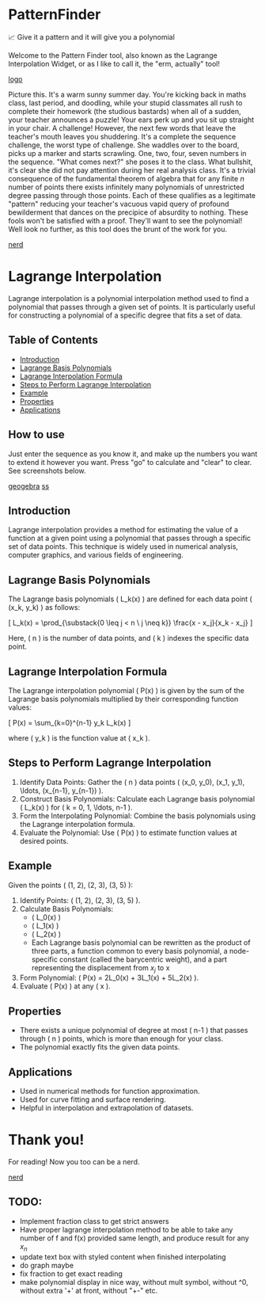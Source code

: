 # PatternFinder
📈 Give it a pattern and it will give you a polynomial

Welcome to the Pattern Finder tool, also known as the Lagrange Interpolation Widget, or as I like to call it, the "erm, actually" tool!

[logo](favicon.ico)

Picture this. It's a warm sunny summer day. You're kicking back in maths class, last period, and doodling, while your stupid classmates all rush to complete their homework (the studious bastards) when all of a sudden, your teacher announces a puzzle! Your ears perk up and you sit up straight in your chair. A challenge! However, the next few words that leave the teacher's mouth leaves you shuddering. It's a complete the sequence challenge, the worst type of challenge. She waddles over to the board, picks up a marker and starts scrawling. One, two, four, seven numbers in the sequence. "What comes next?" she poses it to the class. What bullshit, it's clear she did not pay attention during her real analysis class. It's a trivial consequence of the fundamental theorem of algebra that for any finite $n$ number of points there exists infinitely many polynomials of unrestricted degree passing through those points. Each of these qualifies as a legitimate "pattern" reducing your teacher's vacuous vapid query of profound bewilderment that dances on the precipice of absurdity to nothing. These fools won't be satisfied with a proof. They'll want to see the polynomial! Well look no further, as this tool does the brunt of the work for you.

[nerd](polynom.jpg)



# Lagrange Interpolation

Lagrange interpolation is a polynomial interpolation method used to find a polynomial that passes through a given set of points. It is particularly useful for constructing a polynomial of a specific degree that fits a set of data.

## Table of Contents
- [Introduction](#introduction)
- [Lagrange Basis Polynomials](#lagrange-basis-polynomials)
- [Lagrange Interpolation Formula](#lagrange-interpolation-formula)
- [Steps to Perform Lagrange Interpolation](#steps-to-perform-lagrange-interpolation)
- [Example](#example)
- [Properties](#properties)
- [Applications](#applications)


## How to use

Just enter the sequence as you know it, and make up the numbers you want to extend it however you want. Press "go" to calculate and "clear" to clear. See screenshots below.

[geogebra](geogebra.png)
[ss](sample_polynomial.png)

## Introduction
Lagrange interpolation provides a method for estimating the value of a function at a given point using a polynomial that passes through a specific set of data points. This technique is widely used in numerical analysis, computer graphics, and various fields of engineering.

## Lagrange Basis Polynomials
The Lagrange basis polynomials \( L_k(x) \) are defined for each data point \( (x_k, y_k) \) as follows:

\[
L_k(x) = \prod_{\substack{0 \leq j < n \\ j \neq k}} \frac{x - x_j}{x_k - x_j}
\]

Here, \( n \) is the number of data points, and \( k \) indexes the specific data point.

## Lagrange Interpolation Formula
The Lagrange interpolation polynomial \( P(x) \) is given by the sum of the Lagrange basis polynomials multiplied by their corresponding function values:

\[
P(x) = \sum_{k=0}^{n-1} y_k L_k(x)
\]

where \( y_k \) is the function value at \( x_k \).

## Steps to Perform Lagrange Interpolation
1. Identify Data Points: Gather the \( n \) data points \( (x_0, y_0), (x_1, y_1), \ldots, (x_{n-1}, y_{n-1}) \).
2. Construct Basis Polynomials: Calculate each Lagrange basis polynomial \( L_k(x) \) for \( k = 0, 1, \ldots, n-1 \).
3. Form the Interpolating Polynomial: Combine the basis polynomials using the Lagrange interpolation formula.
4. Evaluate the Polynomial: Use \( P(x) \) to estimate function values at desired points.

## Example
Given the points \( (1, 2), (2, 3), (3, 5) \):
1. Identify Points: \( (1, 2), (2, 3), (3, 5) \).
2. Calculate Basis Polynomials:
   - \( L_0(x) \)
   - \( L_1(x) \)
   - \( L_2(x) \)
   - Each Lagrange basis polynomial can be rewritten as the product of three parts, a function common to every basis polynomial, a node-specific constant (called the barycentric weight), and a part representing the displacement from $x_j$ to x
3. Form Polynomial: \( P(x) = 2L_0(x) + 3L_1(x) + 5L_2(x) \).
4. Evaluate \( P(x) \) at any \( x \).

## Properties
- There exists a unique polynomial of degree at most \( n-1 \) that passes through \( n \) points, which is more than enough for your class.
- The polynomial exactly fits the given data points.

## Applications
- Used in numerical methods for function approximation.
- Used for curve fitting and surface rendering.
- Helpful in interpolation and extrapolation of datasets.

# Thank you!
For reading! Now you too can be a nerd.

[nerd](erm.jpg)

## TODO:
- Implement fraction class to get strict answers
- Have proper lagrange interpolation method to be able to take any number of f and f(x) provided same length, and produce result for any $x_n$
- update text box with styled content when finished interpolating
- do graph maybe
- fix fraction to get exact reading
- make polynomial display in nice way, without mult symbol, without ^0, without extra '+' at front, without "+-" etc.
